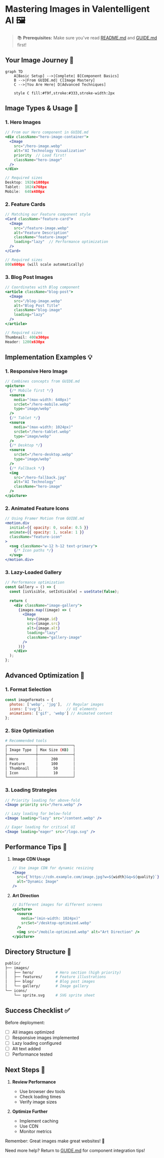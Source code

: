 # Mastering Images in Valentelligent AI 🖼️

> 📚 **Prerequisites:** Make sure you've read [README.md](../../../README.md) and [GUIDE.md](../../../GUIDE.md) first!

## Your Image Journey 🚀

```mermaid
graph TD
    A[Basic Setup] -->|Complete| B[Component Basics]
    B -->|From GUIDE.md| C[Image Mastery]
    C -->|You Are Here| D[Advanced Techniques]
    
    style C fill:#f9f,stroke:#333,stroke-width:2px
```

## Image Types & Usage 📸

### 1. Hero Images
```jsx
// From our Hero component in GUIDE.md
<div className="hero-image-container">
  <Image
    src="/hero-image.webp"
    alt="AI Technology Visualization"
    priority  // Load first!
    className="hero-image"
  />
</div>

// Required sizes
Desktop: 1920x1080px
Tablet:  1024x768px
Mobile:  640x480px
```

### 2. Feature Cards
```jsx
// Matching our Feature component style
<Card className="feature-card">
  <Image
    src="/feature-image.webp"
    alt="Feature Description"
    className="feature-image"
    loading="lazy"  // Performance optimization
  />
</Card>

// Required sizes
800x600px (will scale automatically)
```

### 3. Blog Post Images
```jsx
// Coordinates with Blog component
<article className="blog-post">
  <Image
    src="/blog-image.webp"
    alt="Blog Post Title"
    className="blog-image"
    loading="lazy"
  />
</article>

// Required sizes
Thumbnail: 400x300px
Header: 1200x630px
```

## Implementation Examples 💡

### 1. Responsive Hero Image
```jsx
// Combines concepts from GUIDE.md
<picture>
  {/* Mobile first */}
  <source
    media="(max-width: 640px)"
    srcSet="/hero-mobile.webp"
    type="image/webp"
  />
  {/* Tablet */}
  <source
    media="(max-width: 1024px)"
    srcSet="/hero-tablet.webp"
    type="image/webp"
  />
  {/* Desktop */}
  <source
    srcSet="/hero-desktop.webp"
    type="image/webp"
  />
  {/* Fallback */}
  <img
    src="/hero-fallback.jpg"
    alt="AI Technology"
    className="hero-image"
  />
</picture>
```

### 2. Animated Feature Icons
```jsx
// Using Framer Motion from GUIDE.md
<motion.div
  initial={{ opacity: 0, scale: 0.5 }}
  animate={{ opacity: 1, scale: 1 }}
  className="feature-icon"
>
  <svg className="w-12 h-12 text-primary">
    {/* Icon paths */}
  </svg>
</motion.div>
```

### 3. Lazy-Loaded Gallery
```jsx
// Performance optimization
const Gallery = () => {
  const [isVisible, setIsVisible] = useState(false);
  
  return (
    <div className="image-gallery">
      {images.map((image) => (
        <Image
          key={image.id}
          src={image.src}
          alt={image.alt}
          loading="lazy"
          className="gallery-image"
        />
      ))}
    </div>
  );
};
```

## Advanced Optimization 🔧

### 1. Format Selection
```javascript
const imageFormats = {
  photos: ['webp', 'jpg'],  // Regular images
  icons: ['svg'],           // UI elements
  animations: ['gif', 'webp'] // Animated content
};
```

### 2. Size Optimization
```bash
# Recommended tools
┌─────────────┬────────────────┐
│ Image Type  │ Max Size (KB)  │
├─────────────┼────────────────┤
│ Hero        │      200       │
│ Feature     │      100       │
│ Thumbnail   │       50       │
│ Icon        │       10       │
└─────────────┴────────────────┘
```

### 3. Loading Strategies
```jsx
// Priority loading for above-fold
<Image priority src="/hero.webp" />

// Lazy loading for below-fold
<Image loading="lazy" src="/content.webp" />

// Eager loading for critical UI
<Image loading="eager" src="/logo.svg" />
```

## Performance Tips 🚀

1. **Image CDN Usage**
   ```jsx
   // Use image CDN for dynamic resizing
   <Image
     src={`https://cdn.example.com/image.jpg?w=${width}&q=${quality}`}
     alt="Dynamic Image"
   />
   ```

2. **Art Direction**
   ```jsx
   // Different images for different screens
   <picture>
     <source 
       media="(min-width: 1024px)"
       srcSet="/desktop-optimized.webp"
     />
     <img src="/mobile-optimized.webp" alt="Art Direction" />
   </picture>
   ```

## Directory Structure 📁

```bash
public/
├── images/
│   ├── hero/          # Hero section (high priority)
│   ├── features/      # Feature illustrations
│   ├── blog/          # Blog post images
│   └── gallery/       # Image gallery
└── icons/
    └── sprite.svg     # SVG sprite sheet
```

## Success Checklist ✅

Before deployment:
- [ ] All images optimized
- [ ] Responsive images implemented
- [ ] Lazy loading configured
- [ ] Alt text added
- [ ] Performance tested

## Next Steps 🎯

1. **Review Performance**
   - Use browser dev tools
   - Check loading times
   - Verify image sizes

2. **Optimize Further**
   - Implement caching
   - Use CDN
   - Monitor metrics

Remember: Great images make great websites! 🌟

Need more help? Return to [GUIDE.md](../../../GUIDE.md) for component integration tips!
